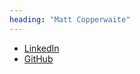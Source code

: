 ```yaml
---
heading: "Matt Copperwaite"
---
```


* [LinkedIn](https://www.linkedin.com/in/matthew-copperwaite-44319b26)
* [GitHub](https://github.com/yaMatt)
